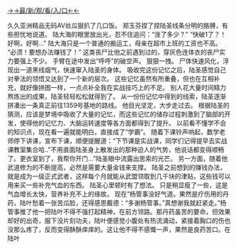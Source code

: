 <a href="https://gomjkp.senfoop.com">→→最/新/观/看/入/口←←</a>





久久亚洲精品无码AV丝瓜狠扒了几口饭。 郑玉芬捏了捏陆圣线条分明的胳膊，有些担忧地说道。 陆大海的眼里放出光，忍不住追问：“涨了多少？” “快破1了？！好啊，好啊...” 陆大海只是一个普通的搬运工，母亲在超市上班的工资也不高。 “必须！要想办法赚钱了！” 这类丧尸比他之前遇到过的，穿灰色连体衣的丧尸实力要强上不少。 手臂在途中发出“呼呼”的破空声。 狠狠一拽。 尸体快速风化，浮现出一道黑线烟气，快速窜入陆圣的身体。 吸收完这份记忆之后，陆圣感觉自己对拳法的领悟又达到了一个新的层次。 这些记忆虽然有所重叠，但也在互相补充，就好像拼图一样，一点点补全我在实战技巧上的不足。 别人花大量时间精力熬炼出的成果，陆圣轻轻松松就得到了。
从一份份记忆中得到的线索，陆圣逐渐拼凑出一条真正前往1359号基地的路线。
他目光坚定，大步走过去。
根据陆圣的猜测，应该是梦境中吸收了大量的记忆，而这些记忆的储存过程刺激到了脑部的开发，使得他的记忆力、大脑运转速度等各方面都得到了提升。
以前看不懂学不会的知识点，现在看一遍就能明白，直接成了“学霸”。
随着下课铃声响起，数学老师停下讲课，宣布下课，顺便提醒道：“下节课是实战课，同学们记得提早去实战课教室集合哈..”不用直面陆圣身上散发出的那种迫人的气势，他说话都变得顺畅了。更衣室到了，我帮你开门...”陆圣眼中流露出思索的光芒。
另一方面，随着他武道修为的不断提高，必然是需要大量金钱来支撑。
陆圣之前想到的赚钱办法，就是成为一级正式武者，这样每个月就能从武盟领取到几千块的津贴，这些钱可以用来买一些补充气血的东西。
陆圣心里顿时有了想法。
只是稍显瘦了一些，这是气血增长太快，营养补充不上的缘故。
现在”杨管事没好气道。果然是疗伤用的丹药，陆叶愁着一张苦瓜脸，还得感恩戴德：“多谢杨管事。”真想谢我就赶紧走。”杨管事推了他一把陆叶不得不强打起精神，在前方领路。那丹药虽苦的要命，但效果却好的出奇，服下没片刻功夫，陆叶便感觉小腹处有热流涌动，紧接着胸口的伤也没那么疼了，反而变得酥酥痒痒的。这让他不得不感慨一声，果然是良药苦口。在陆叶
